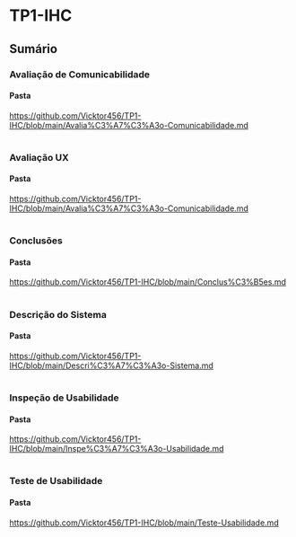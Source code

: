 # **TP1-IHC**


## Sumário

### Avaliação de Comunicabilidade

#### Pasta
https://github.com/Vicktor456/TP1-IHC/blob/main/Avalia%C3%A7%C3%A3o-Comunicabilidade.md
#
### Avaliação UX

#### Pasta
https://github.com/Vicktor456/TP1-IHC/blob/main/Avalia%C3%A7%C3%A3o-Comunicabilidade.md
#
### Conclusões

#### Pasta
https://github.com/Vicktor456/TP1-IHC/blob/main/Conclus%C3%B5es.md
#
### Descrição do Sistema

#### Pasta
https://github.com/Vicktor456/TP1-IHC/blob/main/Descri%C3%A7%C3%A3o-Sistema.md
#
### Inspeção de Usabilidade

#### Pasta
https://github.com/Vicktor456/TP1-IHC/blob/main/Inspe%C3%A7%C3%A3o-Usabilidade.md
#
### Teste de Usabilidade

#### Pasta
https://github.com/Vicktor456/TP1-IHC/blob/main/Teste-Usabilidade.md
